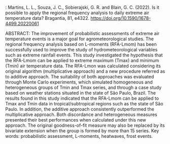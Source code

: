 : Martins, L. L., Souza, J. C., Sobierajski, G. R. and Blain, G. C. (2022). Is it possible to apply the regional frequency analysis to daily
extreme air temperature data? Bragantia, 81, e4322. https://doi.org/10.1590/1678-4499.20220061

ABSTRACT: The improvement of probabilistic assessments of extreme air temperature events is a major goal for agrometeorological studies.
The regional frequency analysis based on L-moments (RFA-Lmom) has been successfully used to improve the study of hydrometeorological
variables such as extreme rainfall events. This study investigated the hypothesis that the RFA-Lmom can be applied to extreme maximum
(Tmax) and minimum (Tmin) air temperature data. The RFA-Lmon was calculated considering its original algorithm (multiplicative approach)
and a new procedure referred as to additive approach. The suitability of both approaches was evaluated through Monte Carlo experiments,
which simulated homogeneous and heterogeneous groups of Tmin and Tmax series, and through a case study based on weather stations
situated in the state of São Paulo, Brazil. The results found in this study indicated that the RFA-Lmom can be applied to Tmax and Tmin data
in tropical/subtropical regions such as the state of São Paulo. In addition, the additive approach consistently outperformed the multiplicative
approach. Both discordance and heterogeneous measures presented their best performances when calculated under this new approach.
The original goodness-of-fit measure may also be replaced by its bivariate extension when the group is formed by more than 15 series.
Key words: probabilistic assessment, L-moments, heatwaves, frost events.
